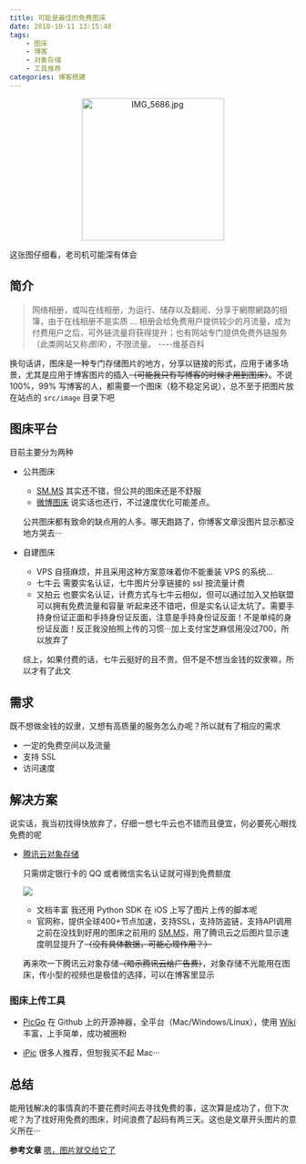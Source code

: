 ```yaml
---
title: 可能是最佳的免费图床
date: 2018-10-11 13:15:48
tags:
    - 图床
    - 博客
    - 对象存储
    - 工具推荐
categories: 博客搭建
---
```

<p align="center">
  <img src="https://yiyun-1253940215.cos.ap-shanghai.myqcloud.com/TIM图片20180915163013.gif" alt="IMG_5686.jpg" title="IMG_5686.jpg" width=250 />
</p>
这张图仔细看，老司机可能深有体会

## 简介

> 网络相册，或叫在线相册，为运行、储存以及翻阅、分享于網際網路的相簿，由于在线相册不是实质 ... 相册会给免费用户提供较少的月流量，成为付费用户之后，可外链流量将获得提升；也有网站专门提供免费外链服务（此类网站又称*图床*），不限流量。        ----维基百科
<!--more-->

换句话讲，图床是一种专门存储图片的地方，分享以链接的形式，应用于诸多场景，尤其是应用于博客图片的插入~~（可能我只有写博客的时候才用到图床）~~。不说100%，99% 写博客的人，都需要一个图床（稳不稳定另说），总不至于把图片放在站点的 `src/image` 目录下吧



## 图床平台

目前主要分为两种

- 公共图床
  - [SM.MS](https://sm.ms/)
    其实还不错，但公共的图床还是不舒服
  - [微博图床](http://picupload.service.weibo.com/interface/)
    说实话也还行，不过速度优化可能差点。

  公共图床都有致命的缺点用的人多。哪天跑路了，你博客文章没图片显示都没地方哭去···

- 自建图床
  - VPS
    自搭麻烦，并且采用这种方案意味着你不能重装 VPS 的系统…
  - 七牛云
    需要实名认证，七牛图片分享链接的 ssl 按流量计费
  - 又拍云
    也要实名认证，计费方式与七牛云相似，但可以通过加入又拍联盟可以拥有免费流量和容量
    听起来还不错吧，但是实名认证太坑了。需要手持身份证正面和手持身份证反面，注意是手持身份证反面！不是单纯的身份证反面！反正我没拍照上传的习惯···加上支付宝芝麻信用没过700，所以放弃了

  综上，如果付费的话，七牛云挺好的且不贵。但不是不想当金钱的奴隶嘛，所以才有了此文

## 需求

既不想做金钱的奴隶，又想有高质量的服务怎么办呢？所以就有了相应的需求
- 一定的免费空间以及流量
- 支持 SSL
- 访问速度


## 解决方案

说实话，我当初找得快放弃了，仔细一想七牛云也不错而且便宜，何必要死心眼找免费的呢

- [腾讯云对象存储](https://cloud.tencent.com/product/cos)

  只需绑定银行卡的 QQ 或者微信实名认证就可得到免费额度

  ![](https://yiyun-1253940215.cos.ap-shanghai.myqcloud.com/20181011125507.png)

  - 文档丰富
    我还用 Python SDK 在 iOS 上写了图片上传的脚本呢
  - 官网称，提供全球400+节点加速，支持SSL，支持防盗链，支持API调用
    之前在没找到好用的图床之前用的 [SM.MS](https://sm.ms/)，用了腾讯云之后图片显示速度明显提升了~~（没有具体数据，可能心理作用？）~~

  再来吹一下腾讯云对象存储~~（暗示腾讯云给广告费）~~，对象存储不光能用在图床，传小型的视频也是极佳的选择，可以在博客里显示

### 图床上传工具

- [PicGo](https://github.com/Molunerfinn/PicGo)
  在 Github 上的开源神器，全平台（Mac/Windows/Linux），使用 [Wiki](https://github.com/Molunerfinn/PicGo/wiki) 丰富，上手简单，成功被圈粉

- [iPic](https://itunes.apple.com/cn/app/id1101244278?ls=1&mt=12)
  很多人推荐，但恕我买不起 Mac···



## 总结

能用钱解决的事情真的不要花费时间去寻找免费的事，这次算是成功了，但下次呢？为了找好用免费的图床，时间浪费了起码有两三天。这也是文章开头图片的意义所在···

**参考文章**
[嗯，图片就交给它了](https://sspai.com/post/40499)